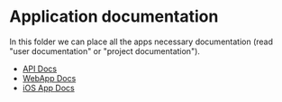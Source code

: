 # Application documentation

In this folder we can place all the apps necessary documentation (read "user documentation" or "project documentation").

* [API Docs](./api)
* [WebApp Docs](./frontend)
* [iOS App Docs](./ios)